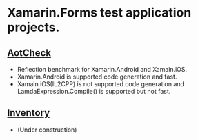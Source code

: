 # Xamarin.Forms test application projects.

## [AotCheck](AotCheck)

* Reflection benchmark for Xamarin.Android and Xamain.iOS.
* Xamarin.Android is supported code generation and fast.
* Xamain.iOS(IL2CPP) is not supported code generation and LamdaExpression.Compile() is supported but not fast.

## [Inventory](Inventory)

* (Under construction)
